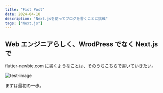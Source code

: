 ```yaml
---
title: "Fist Post"
date: 2024-04-10
description: "Next.jsを使ってブログを書くことに挑戦"
tags: ["Next.js"]
---
```


## Web エンジニアらしく、WrodPress でなく Next.js で

flutter-newbie.com に書くようなことは、そのうちこちらで書いていきたい。

![test-image](/images/image-first.jpg)

まずは最初の一歩。

